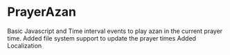# PrayerAzan

Basic Javascript and Time interval events to play azan in the current prayer time.
Added file system support to update the prayer times
Added Localization
